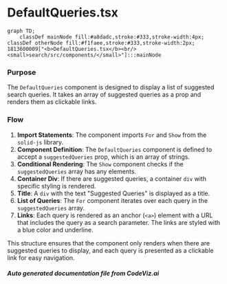 # DefaultQueries.tsx

```mermaid
graph TD;
    classDef mainNode fill:#a8dadc,stroke:#333,stroke-width:4px;
classDef otherNode fill:#f1faee,stroke:#333,stroke-width:2px;
1813600009["<b>DefaultQueries.tsx</b><br/><small>search/src/components/</small>"]:::mainNode

```
### Purpose
The `DefaultQueries` component is designed to display a list of suggested search queries. It takes an array of suggested queries as a prop and renders them as clickable links.

### Flow
1. **Import Statements**: The component imports `For` and `Show` from the `solid-js` library.
2. **Component Definition**: The `DefaultQueries` component is defined to accept a `suggestedQueries` prop, which is an array of strings.
3. **Conditional Rendering**: The `Show` component checks if the `suggestedQueries` array has any elements.
4. **Container Div**: If there are suggested queries, a container `div` with specific styling is rendered.
5. **Title**: A `div` with the text "Suggested Queries" is displayed as a title.
6. **List of Queries**: The `For` component iterates over each query in the `suggestedQueries` array.
7. **Links**: Each query is rendered as an anchor (`<a>`) element with a URL that includes the query as a search parameter. The links are styled with a blue color and underline.

This structure ensures that the component only renders when there are suggested queries to display, and each query is presented as a clickable link for easy navigation.

##### Auto generated documentation file from CodeViz.ai

